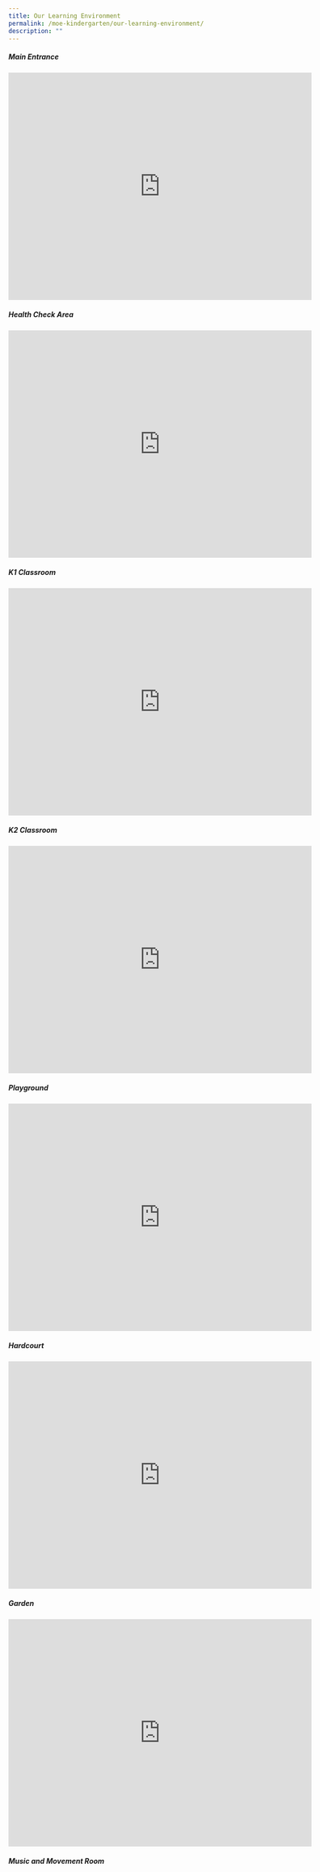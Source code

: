 ```yaml
---
title: Our Learning Environment
permalink: /moe-kindergarten/our-learning-environment/
description: ""
---
```

##### Main Entrance

<iframe loading="lazy" allowfullscreen="" style="border:0;" height="450" width="600" src="https://www.google.com/maps/embed?pb=!4v1673953611424!6m8!1m7!1sCAoSLEFGMVFpcE9GVVlONC1GZVVjSDlNTnpKbTBvWnE3UTgtWnhyVkp2Wi03T25q!2m2!1d1.3829575!2d103.89637471!3f244.07!4f-0.9200000000000017!5f0.7820865974627469"></iframe>


##### Health Check Area

<iframe src="https://www.google.com/maps/embed?pb=!4v1673954345167!6m8!1m7!1sCAoSLEFGMVFpcE1PenJLUEFFZzZ1WUpxUGdUNjl1SmF6cW9pa2J6RlY2VmRZUGRU!2m2!1d1.38294678!2d103.89593482!3f259.06!4f-19.439999999999998!5f0.4000000000000002" width="600" height="450" style="border:0;" allowfullscreen="" loading="lazy"></iframe>


##### K1 Classroom

<iframe loading="lazy" allowfullscreen="" style="border:0;" height="450" width="600" src="https://www.google.com/maps/embed?pb=!4v1673954395453!6m8!1m7!1sCAoSLEFGMVFpcFBmanhxcmhvR0d0NG1yaVdPTEVLdjBQTXV0ZGJNV1VadjcyX2tn!2m2!1d1.38285561!2d103.89612258!3f57.95!4f0.20999999999999375!5f0.7820865974627469"></iframe>


##### K2 Classroom

<iframe src="https://www.google.com/maps/embed?pb=!4v1673954421897!6m8!1m7!1sCAoSLEFGMVFpcE1ZV3ZwcFhLOUxZRHdYclpULW93c3E0d1BRb0pMUjVORzNaT3Aw!2m2!1d1.38288243!2d103.89613498!3f137.47!4f0.010000000000005116!5f0.7820865974627469" width="600" height="450" style="border:0;" allowfullscreen="" loading="lazy"></iframe>


##### Playground 

<iframe loading="lazy" allowfullscreen="" style="border:0;" height="450" width="600" src="https://www.google.com/maps/embed?pb=!4v1673954453977!6m8!1m7!1sCAoSLEFGMVFpcFBpM2FOc1FBSWhXZWowdnpGV2wzUkkxMUJhb09ra19xS29sM09a!2m2!1d1.38310364!2d103.89635056!3f252.92!4f0.4099999999999966!5f0.7820865974627469"></iframe>

##### Hardcourt

<iframe src="https://www.google.com/maps/embed?pb=!4v1673954479757!6m8!1m7!1sCAoSLEFGMVFpcE00NkdvNUhCb0VWRjJQSF9ucTloR1UtV3N6VkxuSUlqdW1kaEJu!2m2!1d1.3831881!2d103.89605284!3f289.16!4f0.4899999999999949!5f0.7820865974627469" width="600" height="450" style="border:0;" allowfullscreen="" loading="lazy"></iframe>


##### Garden  

<iframe loading="lazy" allowfullscreen="" style="border:0;" height="450" width="600" src="https://www.google.com/maps/embed?pb=!4v1673954515621!6m8!1m7!1sCAoSLEFGMVFpcE5YYnoyRVBVT1FaYUJWazUwYUNodHVLZWRVU2dOU1o5SlNNMmY5!2m2!1d1.38301113!2d103.89632106!3f204.73!4f0.3199999999999932!5f0.7820865974627469"></iframe>


##### Music and Movement Room